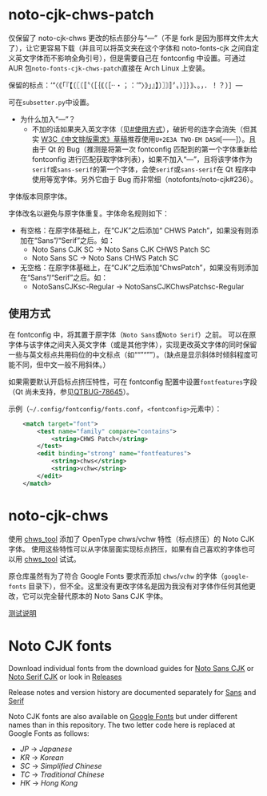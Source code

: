 # noto-cjk-chws-patch
仅保留了 noto-cjk-chws 更改的标点部分与“—”（不是 fork 是因为那样文件太大了），让它更容易下载（并且可以将英文夹在这个字体和 noto-fonts-cjk 之间自定义英文字体而不影响全角引号），但是需要自己在 fontconfig 中设置。可通过 AUR 包`noto-fonts-cjk-chws-patch`直接在 Arch Linux 上安装。

保留的标点：‘“〈《「『【〔〖〘〚〝（［｛｟（［·‧・；：’”〉》」』】〕〗〙〛〞〟）］｝｠、。，．！？）］—

可在`subsetter.py`中设置。

- 为什么加入“—”？
    - 不加的话如果夹入英文字体（见[#使用方式](#使用方式)），破折号的连字会消失（但其实 [W3C《中文排版需求》草稿](https://w3c.github.io/clreq/)推荐使用`U+2E3A TWO-EM DASH`\[⸺\]）。且由于 Qt 的 Bug（推测是将第一次 fontconfig 匹配到的第一个字体重新给 fontconfig 进行匹配获取字体列表），如果不加入“—”，且将该字体作为`serif`或`sans-serif`的第一个字体，会使`serif`或`sans-serif`在 Qt 程序中使用等宽字体。另外它由于 Bug 而非常细（notofonts/noto-cjk#236）。

字体版本同原字体。

字体改名以避免与原字体重复。字体命名规则如下：

- 有空格：在原字体基础上，在“CJK”之后添加“ CHWS Patch”，如果没有则添加在“Sans”/“Serif”之后。如：
    - Noto Sans CJK SC -> Noto Sans CJK CHWS Patch SC
    - Noto Sans SC -> Noto Sans CHWS Patch SC
- 无空格：在原字体基础上，在“CJK”之后添加“ChwsPatch”，如果没有则添加在“Sans”/“Serif”之后。如：
    - NotoSansCJKsc-Regular -> NotoSansCJKChwsPatchsc-Regular

## 使用方式

在 fontconfig 中，将其置于原字体（`Noto Sans`或`Noto Serif`）之前。
可以在原字体与该字体之间夹入英文字体（或是其他字体），实现更改英文字体的同时保留一些与英文标点共用码位的中文标点（如““”“””）。（缺点是显示斜体时倾斜程度可能不同，但中文一般不用斜体。）

如果需要默认开启标点挤压特性，可在 fontconfig 配置中设置`fontfeatures`字段（Qt 尚未支持，参见[QTBUG-78645](https://bugreports.qt.io/browse/QTBUG-78645)）。

示例（`~/.config/fontconfig/fonts.conf`，`<fontconfig>`元素中）：
```xml
    <match target="font">
        <test name="family" compare="contains">
            <string>CHWS Patch</string>
        </test>
        <edit binding="strong" name="fontfeatures">
            <string>chws</string>
            <string>vchw</string>
        </edit>
    </match>
```

# noto-cjk-chws
使用 [chws_tool](https://github.com/googlefonts/chws_tool) 添加了 OpenType chws/vchw 特性（标点挤压）的 Noto CJK 字体。
使用这些特性可以从字体层面实现标点挤压，如果有自己喜欢的字体也可以用 [chws_tool](https://github.com/googlefonts/chws_tool) 试试。

原仓库虽然有为了符合 Google Fonts 要求而添加 `chws`/`vchw` 的字体（`google-fonts` 目录下），但不全。这里没有更改字体名是因为我没有对字体作任何其他更改，它可以完全替代原本的 Noto Sans CJK 字体。

[测试说明](https://github.com/googlefonts/chws_tool#visual-test)

# Noto CJK fonts

Download individual fonts from the download guides for [Noto Sans CJK](https://github.com/googlefonts/noto-cjk/tree/main/Sans#downloading-noto-sans-cjk) or [Noto Serif CJK](https://github.com/googlefonts/noto-cjk/tree/main/Serif#downloading-noto-serif-cjk) or look in [Releases](https://github.com/googlefonts/noto-cjk/releases)

Release notes and version history are documented separately for [Sans](https://github.com/googlefonts/noto-cjk/blob/main/Sans/NEWS.md#noto-sans-cjk-release-notes) and [Serif](https://github.com/googlefonts/noto-cjk/blob/main/Serif/NEWS.md#noto-serif-cjk-release-notes)

Noto CJK fonts are also available on [Google Fonts](https://fonts.google.com/noto/fonts) but under different names than in this repository. The two letter code here is replaced at Google Fonts as follows:

- *JP* -> *Japanese*
- *KR* -> *Korean*
- *SC* -> *Simplified Chinese*
- *TC* -> *Traditional Chinese*
- *HK* -> *Hong Kong*
